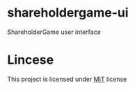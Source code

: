 # shareholdergame-ui
ShareholderGame user interface

# Lincese
This project is licensed under [MIT](/LICENSE) license
